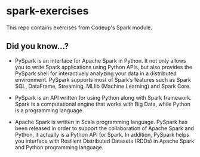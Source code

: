 # spark-exercises
This repo contains exercises from Codeup's Spark module.

## Did you know...?
- PySpark is an interface for Apache Spark in Python. It not only allows you to write Spark applications using Python APIs, but also provides the PySpark shell for interactively analyzing your data in a distributed environment. PySpark supports most of Spark’s features such as Spark SQL, DataFrame, Streaming, MLlib (Machine Learning) and Spark Core.

- PySpark is an API written for using Python along with Spark framework. Spark is a computational engine that works with Big Data, while Python is a programming language.

- Apache Spark is written in Scala programming language. PySpark has been released in order to support the collaboration of Apache Spark and Python, it actually is a Python API for Spark. In addition, PySpark helps you interface with Resilient Distributed Datasets (RDDs) in Apache Spark and Python programming language. 

